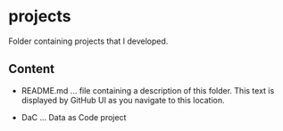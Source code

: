 # projects

Folder containing projects that I developed.

## Content
- README.md ... file containing a description of this folder. This text is displayed by GitHub UI as you navigate to this location.

- DaC ... Data as Code project
